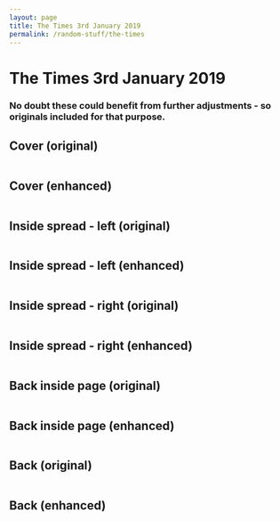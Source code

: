 ```yaml
---
layout: page
title: The Times 3rd January 2019
permalink: /random-stuff/the-times
---
```


# The Times 3rd January 2019

### No doubt these could benefit from further adjustments - so originals included for that purpose.

## Cover (original)

<img class="" alt="" src="{{ site.url }}/images/TheTimes_03_01_2019_1.jpg" />

## Cover (enhanced)

<img class="" alt="" src="{{ site.url }}/images/TheTimes_03_01_2019_1_Enhanced.jpg" />

## Inside spread - left (original)

<img class="" alt="" src="{{ site.url }}/images/TheTimes_03_01_2019_2.jpg" />

## Inside spread - left (enhanced)

<img class="" alt="" src="{{ site.url }}/images/TheTimes_03_01_2019_2_Enhanced.jpg" />

## Inside spread - right (original)

<img class="" alt="" src="{{ site.url }}/images/TheTimes_03_01_2019_3.jpg" />

## Inside spread - right (enhanced)

<img class="" alt="" src="{{ site.url }}/images/TheTimes_03_01_2019_3_Enhanced.jpg" />

## Back inside page (original)

<img class="" alt="" src="{{ site.url }}/images/TheTimes_03_01_2019_4.jpg" />

## Back inside page (enhanced)

<img class="" alt="" src="{{ site.url }}/images/TheTimes_03_01_2019_4_Enhanced.jpg" />

## Back (original)

<img class="" alt="" src="{{ site.url }}/images/TheTimes_03_01_2019_5.jpg" />

## Back (enhanced)

<img class="" alt="" src="{{ site.url }}/images/TheTimes_03_01_2019_5_Enhanced.jpg" />


